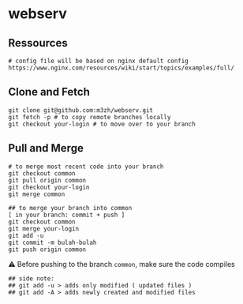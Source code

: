 # webserv

## Ressources
```
# config file will be based on nginx default config
https://www.nginx.com/resources/wiki/start/topics/examples/full/
```
## Clone and Fetch

```
git clone git@github.com:m3zh/webserv.git
git fetch -p # to copy remote branches locally
git checkout your-login # to move over to your branch
```  

## Pull and Merge  
``` 
# to merge most recent code into your branch
git checkout common
git pull origin common
git checkout your-login
git merge common

## to merge your branch into common
[ in your branch: commit + push ]
git checkout common
git merge your-login
git add -u
git commit -m bulah-bulah
git push origin common  
```
:warning:  Before pushing to the branch `common`, make sure the code compiles
```
## side note: 
## git add -u > adds only modified ( updated files )
## git add -A > adds newly created and modified files
```
